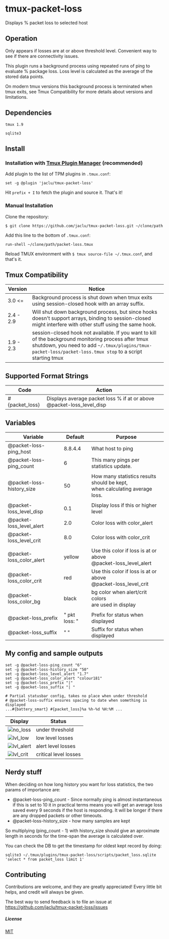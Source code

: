 # tmux-packet-loss

Displays % packet loss to selected host

## Operation

Only appears if losses are at or above threshold level. Convenient way to see if there are connectivity issues.

This plugin runs a background process using repeated runs of ping to evaluate % package loss. Loss level is calculated as the average of the stored data points.

On modern tmux versions this background process is terminated when tmux exits, see Tmux Compatibility for more details about versions and limitations.

## Dependencies

`tmux 1.9`

`sqlite3`

## Install

### Installation with [Tmux Plugin Manager](https://github.com/tmux-plugins/tpm) (recommended)

Add plugin to the list of TPM plugins in `.tmux.conf`:

    set -g @plugin 'jaclu/tmux-packet-loss'

Hit `prefix + I` to fetch the plugin and source it. That's it!

### Manual Installation

Clone the repository:

    $ git clone https://github.com/jaclu/tmux-packet-loss.git ~/clone/path

Add this line to the bottom of `.tmux.conf`:

    run-shell ~/clone/path/packet-loss.tmux

Reload TMUX environment with `$ tmux source-file ~/.tmux.conf`, and that's it.

## Tmux Compatibility

| Version   | Notice                                                                                                                                                                                                              |
| --------- | ------------------------------------------------------------------------------------------------------------------------------------------------------------------------------------------------------------------- |
| 3.0 <=    | Background process is shut down when tmux exits using session-closed hook with an array suffix.                                                                                                                     |
| 2.4 - 2.9 | Will shut down background process, but since hooks doesn't support arrays, binding to session-closed might interfere with other stuff using the same hook.                                                          |
| 1.9 - 2.3 | session-closed hook not available. If you want to kill of the background monitoring process after tmux shutdown, you need to add `~/.tmux/plugins/tmux-packet-loss/packet-loss.tmux stop` to a script starting tmux |

## Supported Format Strings

| Code           | Action                                                                |
| -------------- | --------------------------------------------------------------------- |
| #{packet_loss} | Displays average packet loss % if at or above @packet-loss_level_disp |

## Variables

| Variable                  | Default       | Purpose                                                                       |
| ------------------------- | ------------- | ----------------------------------------------------------------------------- |
| @packet-loss-ping_host    | 8.8.4.4       | What host to ping                                                             |
| @packet-loss-ping_count   | 6             | This many pings per statistics update.                                        |
|                           |               |
| @packet-loss-history_size | 50            | How many statistics results should be kept,<br>when calculating average loss. |
|                           |               |
| @packet-loss_level_disp   | 0.1           | Display loss if this or higher level                                          |
| @packet-loss_level_alert  | 2.0           | Color loss with color_alert                                                   |
| @packet-loss_level_crit   | 8.0           | Color loss with color_crit                                                    |
|                           |               |
| @packet-loss_color_alert  | yellow        | Use this color if loss is at or above<br>@packet-loss_level_alert             |
| @packet-loss_color_crit   | red           | Use this color if loss is at or above<br>@packet-loss_level_crit              |
| @packet-loss_color_bg     | black         | bg color when alert/crit colors<br>are used in display                        |
|                           |               |
| @packet-loss_prefix       | " pkt loss: " | Prefix for status when displayed                                              |
| @packet-loss_suffix       | " "           | Suffix for status when displayed                                              |

## My config and sample outputs

```
set -g @packet-loss-ping_count "6"
set -g @packet-loss-history_size "50"
set -g @packet-loss_level_alert "1.7"
set -g @packet-loss_color_alert "colour181"
set -g @packet-loss_prefix "|"
set -g @packet-loss_suffix "| "

# Partial statusbar config, takes no place when under threshold
# @packet-loss-suffix ensures spacing to date when something is displayed
...#{battery_smart} #{packet_loss}%a %h-%d %H:%M ...
```

| Display                                                                                                            | Status                |
| ------------------------------------------------------------------------------------------------------------------ | --------------------- |
| ![no_loss](https://user-images.githubusercontent.com/5046648/159600959-23efe878-e28c-4988-86df-b43875701f6a.png)   | under threshold       |
| ![lvl_low](https://user-images.githubusercontent.com/5046648/159604267-3345f827-3541-49f7-aec7-6f0091e59a5f.png)   | low level losses      |
| ![lvl_alert](https://user-images.githubusercontent.com/5046648/159602048-90346c8c-396a-4f0b-be26-152ef13c806f.png) | alert level losses    |
| ![lvl_crit](https://user-images.githubusercontent.com/5046648/159601876-9f097499-3fb9-4c53-8490-759665ff555f.png)  | critical level losses |

## Nerdy stuff

When deciding on how long history you want for loss statistics, the two params of importance are:

-   @packet-loss-ping_count - Since normally ping is almost instantaneous if this is set to 10 it in practical terms means you will get an average loss saved every 9 seconds if the host is responding. It will be longer if there are any dropped packets or other timeouts.
-   @packet-loss-history_size - how many samples are kept

So multiplying (ping_count - 1) with history_size should give an aproximate length in seconds for the time-span the average is calculated over.

You can check the DB to get the timestamp for oldest kept record by doing:

```
sqlite3 ~/.tmux/plugins/tmux-packet-loss/scripts/packet_loss.sqlite 'select * from packet_loss limit 1'
```

## Contributing

Contributions are welcome, and they are greatly appreciated! Every little bit helps, and credit will always be given.

The best way to send feedback is to file an issue at https://github.com/jaclu/tmux-packet-loss/issues

##### License

[MIT](LICENSE.md)
